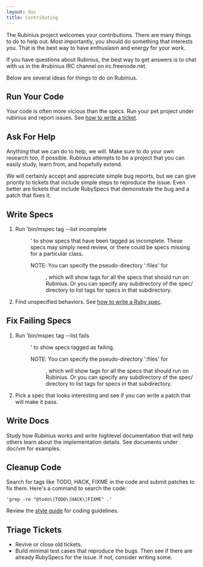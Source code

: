 ```yaml
---
layout: doc
title: Contributing
---
```


The Rubinius project welcomes your contributions. There are many things to do
to help out. Most importantly, you should do something that interests you.
That is the best way to have enthusiasm and energy for your work.

If you have questions about Rubinius, the best way to get answers is to chat
with us in the #rubinius IRC channel on irc.freenode.net.

Below are several ideas for things to do on Rubinius.


Run Your Code
-------------

Your code is often more vicious than the specs. Run your pet project under
rubinius and report issues. See [how to write a ticket](/howto/write_a_ticket).


Ask For Help
------------

Anything that we can do to help, we will. Make sure to do your own research
too, if possible. Rubinius attempts to be a project that you can easily study,
learn from, and hopefully extend.

We will certainly accept and appreciate simple bug reports, but we can give
priority to tickets that include simple steps to reproduce the issue. Even
better are tickets that include RubySpecs that demonstrate the bug and a patch
that fixes it.


Write Specs
-----------

  1. Run 'bin/mspec tag --list incomplete <dir>' to show specs that have been
     tagged as incomplete. These specs may simply need review, or there could
     be specs missing for a particular class.

     NOTE: You can specify the pseudo-directory ':files' for <dir>, which will
     show tags for all the specs that should run on Rubinius. Or you can
     specify any subdirectory of the spec/ directory to list tags for specs in
     that subdirectory.

  2. Find unspecified behaviors. See [how to write a Ruby
     spec](/howto/write_a_ruby_spec).


Fix Failing Specs
-----------------

  1. Run 'bin/mspec tag --list fails <dir>' to show specs tagged as failing.

     NOTE: You can specify the pseudo-directory ':files' for <dir>, which will
     show tags for all the specs that should run on Rubinius. Or you can
     specify any subdirectory of the spec/ directory to list tags for specs in
     that subdirectory.

  2. Pick a spec that looks interesting and see if you can write a patch that
     will make it pass.


Write Docs
----------

Study how Rubinius works and write highlevel documentation that will help
others learn about the implementation details. See documents under doc/vm for
examples.


Cleanup Code
------------

Search for tags like TODO, HACK, FIXME in the code and submit patches to fix
them. Here's a command to search the code:

    'grep -re "@todo\|TODO\|HACK\|FIXME" .'

Review the [style guide](/dev/style_guide) for coding guidelines.


Triage Tickets
--------------

  * Revive or close old tickets.
  * Build minimal test cases that reproduce the bugs. Then see if there are
    already RubySpecs for the issue. If not, consider writing some.
